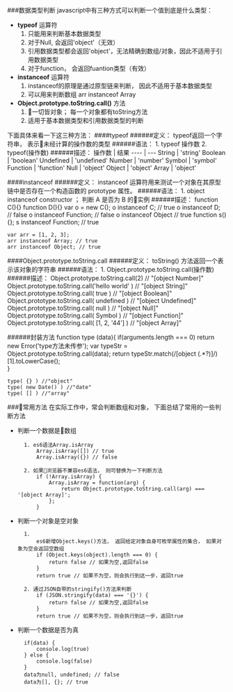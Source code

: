 ###数据类型判断
javascript中有三种方式可以判断一个值到底是什么类型：
- **typeof** 运算符
    1. 只能用来判断基本数据类型
    2. 对于Null, 会返回'object'（无效）
    3. 引用数据类型都会返回'object'，无法精确到数组/对象，因此不适用于引用数据类型
    4. 对于function， 会返回fuantion类型（有效）
- **instanceof** 运算符
    1. instanceof的原理是通过原型链来判断， 因此不适用于基本数据类型
    2. 可以用来判断数组 arr instanceof Array
- **Object.prototype.toString.call()** 方法
    1. 一切皆对象； 每一个对象都有toString方法
    2. 适用于基本数据类型和引用数据类型的判断

下面具体来看一下这三种方法：
####typeof
######定义：
typeof返回一个字符串， 表示未经计算的操作数的类型
######语法：
    1. typeof 操作数 
    2. typeof(操作数)
######描述：
操作数 | 结果
---- | ---
String | 'string'
Boolean |  'boolean'
Undefined | 'undefined'
Number | 'number'
Symbol | 'symbol'
Function | 'function'
Null | 'object'
Object | 'object'
Array | 'object'

####instanceof
######定义：
instanceof 运算符用来测试一个对象在其原型链中是否存在一个构造函数的 prototype 属性。
######语法：
    1. object instanceof constructor ； 判断 A 是否为 B 的实例
######描述：
    function C(){} 
    function D(){} 
    var o = new C();
    o instanceof C; // true
    o instanceof D; // false
    o instanceof Function; // false
    o instanceof Object // true
    function s() {};
    s instanceof Function; // true

    var arr = [1, 2, 3];
    arr instanceof Array; // true
    arr instanceof Object; // true


####Object.prototype.toString.call
######定义：
toString() 方法返回一个表示该对象的字符串
######语法：
    1. Object.prototype.toString.call(操作数)
######描述：
    Object.prototype.toString.call(2) // "[object Number]"   
    Object.prototype.toString.call('hello world' ) // "[object String]"  
    Object.prototype.toString.call( true ) // "[object Boolean]" 
    Object.prototype.toString.call( undefined ) // "[object Undefined]"
    Object.prototype.toString.call( null ) // "[object Null]"
    Object.prototype.toString.call( Symbol ) // "[object Function]"
    Object.prototype.toString.call( [1, 2, '44'] ) // "[object Array]" 

######封装方法
    function type (data){
        if(arguments.length === 0) return new Error('type方法未传参');
        var typeStr = Object.prototype.toString.call(data);
        return typeStr.match(/\[object (.*?)\]/)[1].toLowerCase();      
    }
    
    type( {} ) //"object"
    type( new Date() ) //"date"
    type( [] ) //"array"

###常用方法
在实际工作中，常会判断数组和对象， 下面总结了常用的一些判断方法
- 判断一个数据是数组

        1. es6语法Array.isArray
            Array.isArray([]) // true
            Array.isArray({}) // false

        2. 如果浏览器不兼容es6语法， 则可替换为一下判断方法
            if (!Array.isArray) {
                Array.isArray = function(arg) {
                    return Object.prototype.toString.call(arg) === '[object Array]';
                };
            } 
- 判断一个对象是空对象

        1.
            es6新增Object.keys()方法， 返回给定对象自身可枚举属性的集合， 如果对象为空会返回空数组
            if (Object.keys(object).length === 0) {
                return false // 如果为空,返回false
            }
            return true // 如果不为空，则会执行到这一步，返回true

        2. 通过JSON自带的stringify()方法来判断
            if (JSON.stringify(data) === '{}') {
                return false // 如果为空,返回false
            }
            return true // 如果不为空，则会执行到这一步，返回true

- 判断一个数据是否为真

        if(data) {
            console.log(true)
        } else {
            console.log(false)
        }
        data为null, undefined; // false
        data为[], {}; // true
